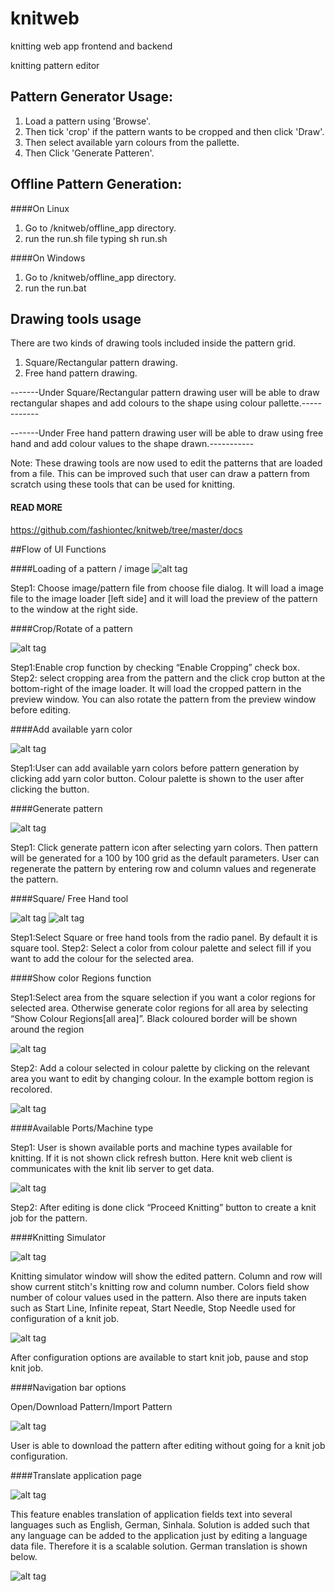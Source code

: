 # knitweb
knitting web app frontend and backend

knitting pattern editor

## Pattern Generator Usage:

1. Load a pattern using 'Browse'.
2. Then tick 'crop' if the pattern wants to be cropped and then click 'Draw'. 
3. Then select available yarn colours from the pallette.
4. Then Click 'Generate Patteren'.

## Offline Pattern Generation:

####On Linux
1. Go to /knitweb/offline_app directory.
2. run the run.sh file typing sh run.sh

####On Windows
1. Go to /knitweb/offline_app directory.
2. run the run.bat

## Drawing tools usage

There are two kinds of drawing tools included inside the pattern grid.

1. Square/Rectangular pattern drawing.
2. Free hand pattern drawing.

-------Under Square/Rectangular pattern drawing user will be able to draw rectangular shapes and add colours to the shape using colour pallette.------------

-------Under Free hand pattern drawing user will be able to draw using free hand and add colour values to the shape drawn.-----------

Note: These drawing tools are now used to edit the patterns that are loaded from a file.
This can be improved such that user can draw a pattern from scratch using these tools that 
can be used for knitting. 

#### READ MORE
https://github.com/fashiontec/knitweb/tree/master/docs

##Flow of UI Functions

####Loading of a pattern / image
![alt tag](https://raw.github.com/fashiontec/knitweb/tree/master/docs/demo_images/1.png)

Step1: Choose image/pattern file from choose file dialog. It will load a image file to the image loader [left
side] and it will load the preview of the pattern to the window at the right side.

####Crop/Rotate of a pattern

![alt tag](https://raw.github.com/fashiontec/knitweb/tree/master/docs/demo_images/2.png)

Step1:Enable crop function by checking “Enable Cropping” check box.	
Step2: select cropping area from the pattern and the click crop button at the bottom-right of the image
loader. It will load the cropped pattern in the preview window. You can also rotate the pattern from the
preview window before editing.

####Add available yarn color

![alt tag](https://raw.github.com/fashiontec/knitweb/tree/master/docs/demo_images/3.png)

Step1:User can add available yarn colors before pattern generation by clicking add yarn color button.
Colour palette is shown to the user after clicking the button.

####Generate pattern

![alt tag](https://raw.github.com/fashiontec/knitweb/tree/master/docs/demo_images/4.png)

Step1: Click generate pattern icon after selecting yarn colors. Then pattern will be generated for a 100 by
100 grid as the default parameters. User can regenerate the pattern by entering row and column values and
regenerate the pattern.

####Square/ Free Hand tool

![alt tag](https://raw.github.com/fashiontec/knitweb/tree/master/docs/demo_images/5.png)
![alt tag](https://raw.github.com/fashiontec/knitweb/tree/master/docs/demo_images/6.png)

Step1:Select Square or free hand tools from the radio panel. By default it is square tool.
Step2: Select a color from colour palette and select fill if you want to add the colour for the selected area.

####Show color Regions function

Step1:Select area from the square selection if you want a color regions for selected area. Otherwise
generate color regions for all area by selecting “Show Colour Regions[all area]”. Black coloured border
will be shown around the region

![alt tag](https://raw.github.com/fashiontec/knitweb/tree/master/docs/demo_images/7.png)

Step2: Add a colour selected in colour palette by clicking on the relevant area you want to edit by changing
colour. In the example bottom region is recolored.

![alt tag](https://raw.github.com/fashiontec/knitweb/tree/master/docs/demo_images/8.png)

####Available Ports/Machine type

Step1: User is shown available ports and machine types available for knitting. If it is not shown click
refresh button. Here knit web client is communicates with the knit lib server to get data.

![alt tag](https://raw.github.com/fashiontec/knitweb/tree/master/docs/demo_images/9.png)

Step2: After editing is done click “Proceed Knitting” button to create a knit job for the pattern.

####Knitting Simulator

![alt tag](https://raw.github.com/fashiontec/knitweb/tree/master/docs/demo_images/10.png)

Knitting simulator window will show the edited pattern. Column and row will show current stitch's knitting
row and column number. Colors field show number of colour values used in the pattern. Also there are
inputs taken such as Start Line, Infinite repeat, Start Needle, Stop Needle used for configuration of a knit
job.

![alt tag](https://raw.github.com/fashiontec/knitweb/tree/master/docs/demo_images/11.png)

After configuration options are available to start knit job, pause and stop knit job.

####Navigation bar options

Open/Download Pattern/Import Pattern

![alt tag](https://raw.github.com/fashiontec/knitweb/tree/master/docs/demo_images/12.png)

User is able to download the pattern after editing without going for a knit job configuration.

####Translate application page

![alt tag](https://raw.github.com/fashiontec/knitweb/tree/master/docs/demo_images/13.png)

This feature enables translation of application fields text into several languages such as English, German,
Sinhala. Solution is added such that any language can be added to the application just by editing a language
data file. Therefore it is a scalable solution. German translation is shown below.

![alt tag](https://raw.github.com/fashiontec/knitweb/tree/master/docs/demo_images/14.png)


